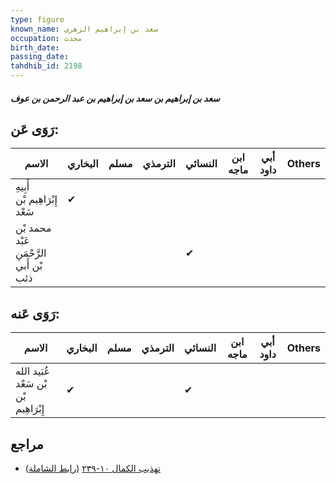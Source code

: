 ```yaml
---
type: figure
known_name: سعد بن إبراهيم الزهري
occupation: محدث
birth_date:
passing_date:
tahdhib_id: 2198
---
```

##### سعد بن إبراهيم بن سعد بن إبراهيم بن عبد الرحمن بن عوف

## رَوَى عَن:
| الاسم                                   | البخاري | مسلم | الترمذي | النسائي | ابن ماجه | أبي داود | Others |
| --------------------------------------- | ------- | ---- | ------- | ------- | -------- | -------- | ------ |
| أَبِيهِ إِبْرَاهِيم بْن سَعْد           | ✔       |      |         |         |          |          |        |
| محمد بْن عَبْد الرَّحْمَنِ بْن أَبي ذئب |         |      |         | ✔       |          |          |        |
## رَوَى عَنه:
| الاسم                                 | البخاري | مسلم | الترمذي | النسائي | ابن ماجه | أبي داود | Others |
| ------------------------------------- | ------- | ---- | ------- | ------- | -------- | -------- | ------ |
| عُبَيد الله بْن سَعْد بْن إِبْرَاهِيم | ✔       |      |         | ✔       |          |          |        |
## مراجع
- [تهذيب الكمال ١٠-٢٣٩](obsidian://open?vault=Tahdhib-al-Kamal&file=Figures/٢١٩٨-سعد%20بن%20إبراهيم%20بن%20سعد%20بن%20إبراهيم%20بن%20عبد%20الرحمن%20بن%20عوف) ([رابط الشاملة](https://shamela.ws/book/3722/5011))